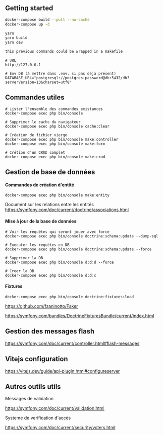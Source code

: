 ## Getting started

```bash
docker-compose build --pull --no-cache
docker-compose up -d

yarn
yarn build
yarn dev

this previous commands could be wrapped in a makefile
```

```
# URL
http://127.0.0.1

# Env DB (à mettre dans .env, si pas déjà présent)
DATABASE_URL="postgresql://postgres:password@db:5432/db?serverVersion=13&charset=utf8"
```

## Commandes utiles
```
# Lister l'ensemble des commandes existances 
docker-compose exec php bin/console

# Supprimer le cache du navigateur
docker-compose exec php bin/console cache:clear

# Création de fichier vierge
docker-compose exec php bin/console make:controller
docker-compose exec php bin/console make:form

# Crétion d'un CRUD complet
docker-compose exec php bin/console make:crud
```

## Gestion de base de données

#### Commandes de création d'entité
```
docker-compose exec php bin/console make:entity
```
Document sur les relations entre les entités
https://symfony.com/doc/current/doctrine/associations.html

#### Mise à jour de la base de données
```
# Voir les requètes qui seront jouer avec force
docker-compose exec php bin/console doctrine:schema:update --dump-sql

# Executer les requètes en DB
docker-compose exec php bin/console doctrine:schema:update --force

# Supprimer la DB
docker-compose exec php bin/console d:d:d --force

# Creer la DB
docker-compose exec php bin/console d:d:c
```

#### Fixtures
```
docker-compose exec php bin/console doctrine:fixtures:load
```
https://github.com/fzaninotto/Faker

https://symfony.com/bundles/DoctrineFixturesBundle/current/index.html

## Gestion des messages flash
https://symfony.com/doc/current/controller.html#flash-messages

## Vitejs configuration
https://vitejs.dev/guide/api-plugin.html#configureserver

## Autres outils utils
Messages de validation

https://symfony.com/doc/current/validation.html

Systeme de verification d'accès

https://symfony.com/doc/current/security/voters.html

